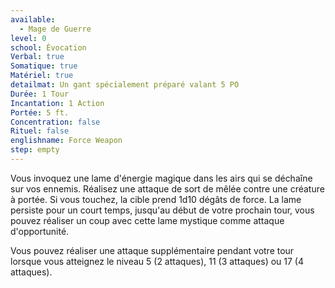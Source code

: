 ```yaml
---
available:
  - Mage de Guerre
level: 0
school: Évocation
Verbal: true
Somatique: true
Matériel: true
detailmat: Un gant spécialement préparé valant 5 PO
Durée: 1 Tour
Incantation: 1 Action
Portée: 5 ft.
Concentration: false
Rituel: false
englishname: Force Weapon
step: empty
---
```

Vous invoquez une lame d'énergie magique dans les airs qui se déchaîne sur vos ennemis. Réalisez une attaque de sort de mêlée contre une créature à portée. Si vous touchez, la cible prend 1d10 dégâts de force. La lame persiste pour un court temps, jusqu'au début de votre prochain tour, vous pouvez réaliser un coup avec cette lame mystique comme attaque d'opportunité.

Vous pouvez réaliser une attaque supplémentaire pendant votre tour lorsque vous atteignez le niveau 5 (2 attaques), 11 (3 attaques) ou 17 (4 attaques).
